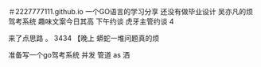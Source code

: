 ＃2227777111.github.io
一个GO语言的学习分享
还没有做毕业设计 
吴亦凡的烦驾考系统
趣味文案今日其高
下午约谈
虎牙主管约谈
4

来了点思路
。
3434 
【晚上
蟒蛇一堆问题真的烦

准备写一个go驾考系统
并发
管道 
as
洒 
